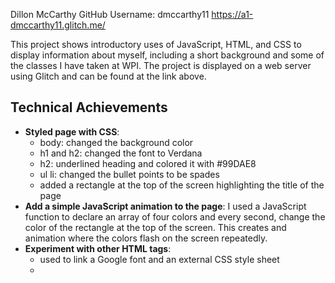 Dillon McCarthy
GitHub Username: dmccarthy11
https://a1-dmccarthy11.glitch.me/

This project shows introductory uses of JavaScript, HTML, and CSS to display information about myself, including a short background and some of the classes I have taken at WPI.  The project is displayed on a web server using Glitch and can be found at the link above.

## Technical Achievements
- **Styled page with CSS**:
    - body: changed the background color
    - h1 and h2: changed the font to Verdana
    - h2: underlined heading and colored it with #99DAE8
    - ul li: changed the bullet points to be spades
    - added a rectangle at the top of the screen highlighting the title of the page
- **Add a simple JavaScript animation to the page**: I used a JavaScript function to declare an array of four colors and every second, change the color of the rectangle at the top of the screen. This creates and animation where the colors flash on the screen repeatedly.
- **Experiment with other HTML tags**:
    - <link> used to link a Google font and an external CSS style sheet
    - <script> used to add a JavaScript function
    - <div> used to create a rectangle and used in the JavaScript function to grab the element and change it's color
    -<b> used to bold the text "class of 2023"
    -<u> used to underline the text "Working Experience"

### Design Achievements
- **Used the Roboto Font from Google Fonts**: I used Roboto as the font for the primary copy text in my site.
- **Create a color palette using color.adobe.com**: I created a color palette and used these colors for the background of the webpage, the bullet points, and to change the color of the rectangle at the top. The colors are a blend between blue and green with a screenshot of the color wheel and hex numbers being included in the repository under the file name "palette.png"

*Sources*
Implementation of Google Font was inspired from https://www.geeksforgeeks.org/how-to-import-google-fonts-in-html/
